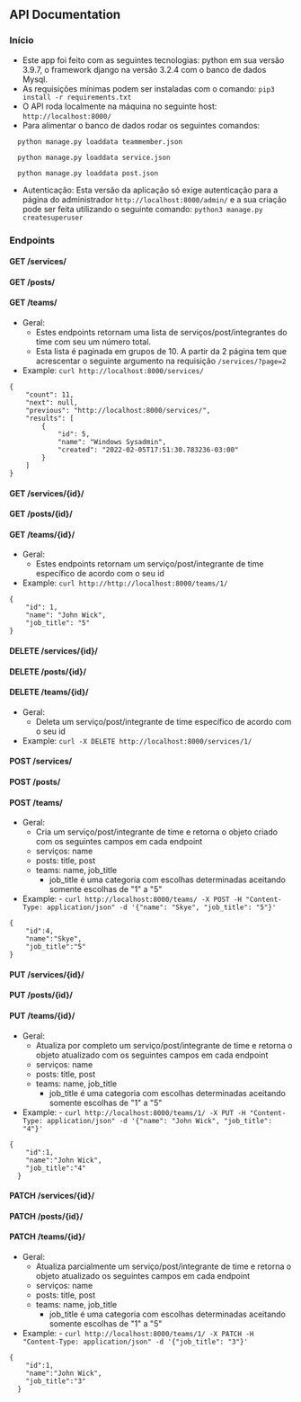 ## API Documentation

### Início
- Este app foi feito com as seguintes tecnologias: python em sua versão 3.9.7, o framework django na versão 3.2.4 com o banco de dados Mysql.
- As requisições mínimas podem ser instaladas com o comando: `pip3 install -r requirements.txt`
- O API roda localmente na máquina no seguinte host: `http://localhost:8000/`
- Para alimentar o banco de dados rodar os seguintes comandos: 
```
  python manage.py loaddata teammember.json

  python manage.py loaddata service.json

  python manage.py loaddata post.json
```
- Autenticação: Esta versão da aplicação só exige autenticação para a página do administrador `http://localhost:8000/admin/` e a sua criação pode ser feita utilizando o seguinte comando: `python3 manage.py createsuperuser`

### Endpoints 
#### GET /services/
#### GET /posts/
#### GET /teams/
- Geral:
    - Estes endpoints retornam uma lista de serviços/post/integrantes do time com seu um número total.
    - Esta lista é paginada em grupos de 10. A partir da 2 página tem que acrescentar o seguinte argumento na requisição `/services/?page=2`
- Example: `curl http://localhost:8000/services/`
```
{
    "count": 11,
    "next": null,
    "previous": "http://localhost:8000/services/",
    "results": [
        {
            "id": 5,
            "name": "Windows Sysadmin",
            "created": "2022-02-05T17:51:30.783236-03:00"
        }
    ]
}
```

#### GET /services/{id}/
#### GET /posts/{id}/
#### GET /teams/{id}/
- Geral:
    - Estes endpoints retornam um serviço/post/integrante de time específico de acordo com o seu id
- Example: `curl http://http://localhost:8000/teams/1/`
```
{
    "id": 1,
    "name": "John Wick",
    "job_title": "5"
}
```

#### DELETE /services/{id}/
#### DELETE /posts/{id}/
#### DELETE /teams/{id}/
- Geral:
    - Deleta um serviço/post/integrante de time específico de acordo com o seu id
- Example: `curl -X DELETE http://localhost:8000/services/1/`

#### POST /services/
#### POST /posts/
#### POST /teams/
- Geral:
    - Cria um serviço/post/integrante de time e retorna o objeto criado com os seguintes campos em cada endpoint 
    - serviços: name
    - posts: title, post
    - teams: name, job_title
        - job_title é uma categoria com escolhas determinadas aceitando somente escolhas de "1" a "5"
- Example: - `curl http://localhost:8000/teams/ -X POST -H "Content-Type: application/json" -d '{"name": "Skye", "job_title": "5"}'`
```
{
    "id":4,
    "name":"Skye",
    "job_title":"5"
}
```

#### PUT /services/{id}/
#### PUT /posts/{id}/
#### PUT /teams/{id}/
- Geral:
    - Atualiza por completo um serviço/post/integrante de time e retorna o objeto atualizado com os seguintes campos em cada endpoint 
    - serviços: name
    - posts: title, post
    - teams: name, job_title
        - job_title é uma categoria com escolhas determinadas aceitando somente escolhas de "1" a "5"
- Example: - `curl http://localhost:8000/teams/1/ -X PUT -H "Content-Type: application/json" -d '{"name": "John Wick", "job_title": "4"}'`
```
{
    "id":1,
    "name":"John Wick",
    "job_title":"4"
  }
```

#### PATCH /services/{id}/
#### PATCH /posts/{id}/
#### PATCH /teams/{id}/
- Geral:
    - Atualiza parcialmente um serviço/post/integrante de time e retorna o objeto atualizado os seguintes campos em cada endpoint 
    - serviços: name
    - posts: title, post
    - teams: name, job_title
        - job_title é uma categoria com escolhas determinadas aceitando somente escolhas de "1" a "5"
- Example: - `curl http://localhost:8000/teams/1/ -X PATCH -H "Content-Type: application/json" -d '{"job_title": "3"}'`
```
{
    "id":1,
    "name":"John Wick",
    "job_title":"3"
  }
```
